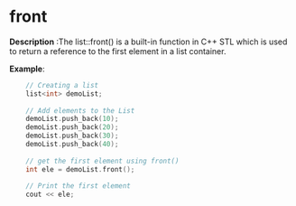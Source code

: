 # front

**Description** :The list::front() is a built-in function in C++ STL which is used to return a reference to the first element in a list container.

**Example**:
```cpp
    // Creating a list 
    list<int> demoList; 
  
    // Add elements to the List 
    demoList.push_back(10); 
    demoList.push_back(20); 
    demoList.push_back(30); 
    demoList.push_back(40); 
  
    // get the first element using front() 
    int ele = demoList.front(); 
  
    // Print the first element 
    cout << ele; 
 
```
